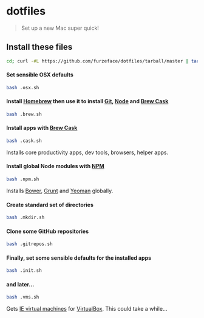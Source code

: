 # dotfiles

> Set up a new Mac super quick!

## Install these files
```sh
cd; curl -#L https://github.com/furzeface/dotfiles/tarball/master | tar -xzv --strip-components 1 --exclude=README.md
```

#### Set sensible OSX defaults
```sh
bash .osx.sh
```

#### Install [Homebrew](http://brew.sh) then use it to install [Git](http://git-scm.com), [Node](http://nodejs.org) and [Brew Cask](http://caskroom.io)
```sh
bash .brew.sh
```

#### Install apps with [Brew Cask](http://caskroom.io)
```sh
bash .cask.sh
```
Installs core productivity apps, dev tools, browsers, helper apps.

#### Install global Node modules with [NPM](https://www.npmjs.org)
```sh
bash .npm.sh
```
Installs [Bower](http://bower.io), [Grunt](http://gruntjs.com) and [Yeoman](http://yeoman.io) globally.

#### Create standard set of directories
```sh
bash .mkdir.sh
```

#### Clone some GitHub repositories
```sh
bash .gitrepos.sh
```

#### Finally, set some sensible defaults for the installed apps
```sh
bash .init.sh
```

#### and later&hellip;
```sh
bash .vms.sh
```
Gets [IE virtual machines](https://www.modern.ie/en-us/virtualization-tools#downloads) for [VirtualBox](https://www.virtualbox.org). This could take a while&hellip;


